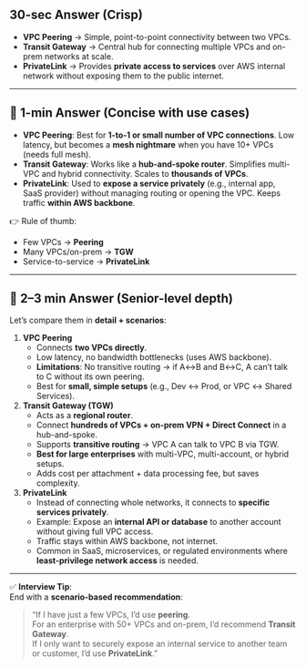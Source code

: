 ## **30-sec Answer (Crisp)**

- **VPC Peering** → Simple, point-to-point connectivity between two VPCs.
- **Transit Gateway** → Central hub for connecting multiple VPCs and on-prem networks at scale.
- **PrivateLink** → Provides **private access to services** over AWS internal network without exposing them to the public internet.

---

## 🔹 **1-min Answer (Concise with use cases)**
- **VPC Peering**: Best for **1-to-1 or small number of VPC connections**. Low latency, but becomes a **mesh nightmare** when you have 10+ VPCs (needs full mesh).
- **Transit Gateway**: Works like a **hub-and-spoke router**. Simplifies multi-VPC and hybrid connectivity. Scales to **thousands of VPCs**.
- **PrivateLink**: Used to **expose a service privately** (e.g., internal app, SaaS provider) without managing routing or opening the VPC. Keeps traffic **within AWS backbone**.
    

👉 Rule of thumb:
- Few VPCs → **Peering**
- Many VPCs/on-prem → **TGW**
- Service-to-service → **PrivateLink**
    

---

## 🔹 **2–3 min Answer (Senior-level depth)**

Let’s compare them in **detail + scenarios**:

1. **VPC Peering**
    - Connects **two VPCs directly**.
    - Low latency, no bandwidth bottlenecks (uses AWS backbone).
    - **Limitations**: No transitive routing → if A↔B and B↔C, A can’t talk to C without its own peering.
    - Best for **small, simple setups** (e.g., Dev ↔ Prod, or VPC ↔ Shared Services).
2. **Transit Gateway (TGW)**
    - Acts as a **regional router**.
    - Connect **hundreds of VPCs + on-prem VPN + Direct Connect** in a hub-and-spoke.
    - Supports **transitive routing** → VPC A can talk to VPC B via TGW.
    - **Best for large enterprises** with multi-VPC, multi-account, or hybrid setups.
    - Adds cost per attachment + data processing fee, but saves complexity.
3. **PrivateLink**
    - Instead of connecting whole networks, it connects to **specific services privately**.
    - Example: Expose an **internal API or database** to another account without giving full VPC access.
    - Traffic stays within AWS backbone, not internet.
    - Common in SaaS, microservices, or regulated environments where **least-privilege network access** is needed.

---

✅ **Interview Tip**:  
End with a **scenario-based recommendation**:

> “If I have just a few VPCs, I’d use **peering**.  
> For an enterprise with 50+ VPCs and on-prem, I’d recommend **Transit Gateway**.  
> If I only want to securely expose an internal service to another team or customer, I’d use **PrivateLink**.”